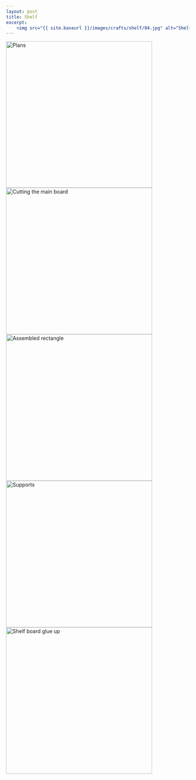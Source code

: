 ```yaml
---
layout: post
title: Shelf
excerpt:
	<img src="{{ site.baseurl }}/images/crafts/shelf/04.jpg" alt="Shelf board glue up" style="width: 400px;"/>
---
```


<img src="{{ site.baseurl }}/images/crafts/shelf/00.jpg" alt="Plans" style="width: 400px;"/>
<img src="{{ site.baseurl }}/images/crafts/shelf/01.jpg" alt="Cutting the main board" style="width: 400px;"/>
<img src="{{ site.baseurl }}/images/crafts/shelf/02.jpg" alt="Assembled rectangle" style="width: 400px;"/>
<img src="{{ site.baseurl }}/images/crafts/shelf/03.jpg" alt="Supports" style="width: 400px;"/>
<img src="{{ site.baseurl }}/images/crafts/shelf/04.jpg" alt="Shelf board glue up" style="width: 400px;"/>

